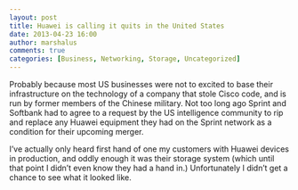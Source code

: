 ```yaml
---
layout: post
title: Huawei is calling it quits in the United States
date: 2013-04-23 16:00
author: marshalus
comments: true
categories: [Business, Networking, Storage, Uncategorized]
---
```



Probably because most US businesses were not to excited to base their infrastructure on the technology of a company that stole Cisco code, and is run by former members of the Chinese military. Not too long ago Sprint and Softbank had to agree to a request by the US intelligence community to rip and replace any Huawei equipment they had on the Sprint network as a condition for their upcoming merger.

I’ve actually only heard first hand of one my customers with Huawei devices in production, and oddly enough it was their storage system (which until that point I didn’t even know they had a hand in.) Unfortunately I didn’t get a chance to see what it looked like.